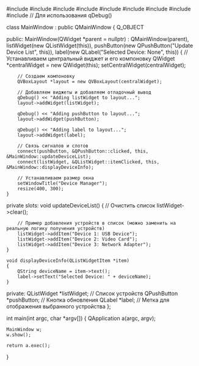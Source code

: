 #include <QApplication>
#include <QMainWindow>
#include <QListWidget>
#include <QPushButton>
#include <QLabel>
#include <QVBoxLayout>
#include <QWidget>
#include <QMessageBox>
#include <QDebug>  // Для использования qDebug()

class MainWindow : public QMainWindow
{
    Q_OBJECT

public:
    MainWindow(QWidget *parent = nullptr)
        : QMainWindow(parent),
        listWidget(new QListWidget(this)),
        pushButton(new QPushButton("Update Device List", this)),
        label(new QLabel("Selected Device: None", this))
    {
        // Устанавливаем центральный виджет и его компоновку
        QWidget *centralWidget = new QWidget(this);
        setCentralWidget(centralWidget);

        // Создаем компоновку
        QVBoxLayout *layout = new QVBoxLayout(centralWidget);

        // Добавляем виджеты и добавляем отладочный вывод
        qDebug() << "Adding listWidget to layout...";
        layout->addWidget(listWidget);

        qDebug() << "Adding pushButton to layout...";
        layout->addWidget(pushButton);

        qDebug() << "Adding label to layout...";
        layout->addWidget(label);

        // Связь сигналов и слотов
        connect(pushButton, &QPushButton::clicked, this, &MainWindow::updateDeviceList);
        connect(listWidget, &QListWidget::itemClicked, this, &MainWindow::displayDeviceInfo);

        // Устанавливаем размер окна
        setWindowTitle("Device Manager");
        resize(400, 300);
    }

private slots:
    void updateDeviceList()
    {
        // Очистить список
        listWidget->clear();

        // Пример добавления устройств в список (можно заменить на реальную логику получения устройств)
        listWidget->addItem("Device 1: USB Device");
        listWidget->addItem("Device 2: Video Card");
        listWidget->addItem("Device 3: Network Adapter");
    }

    void displayDeviceInfo(QListWidgetItem *item)
    {
        QString deviceName = item->text();
        label->setText("Selected Device: " + deviceName);
    }

private:
    QListWidget *listWidget;   // Список устройств
    QPushButton *pushButton;   // Кнопка обновления
    QLabel *label;             // Метка для отображения выбранного устройства
};

int main(int argc, char *argv[])
{
    QApplication a(argc, argv);

    MainWindow w;
    w.show();

    return a.exec();
}
